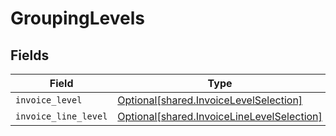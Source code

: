 # GroupingLevels


## Fields

| Field                                                                                          | Type                                                                                           | Required                                                                                       | Description                                                                                    |
| ---------------------------------------------------------------------------------------------- | ---------------------------------------------------------------------------------------------- | ---------------------------------------------------------------------------------------------- | ---------------------------------------------------------------------------------------------- |
| `invoice_level`                                                                                | [Optional[shared.InvoiceLevelSelection]](../../models/shared/invoicelevelselection.md)         | :heavy_minus_sign:                                                                             | N/A                                                                                            |
| `invoice_line_level`                                                                           | [Optional[shared.InvoiceLineLevelSelection]](../../models/shared/invoicelinelevelselection.md) | :heavy_minus_sign:                                                                             | N/A                                                                                            |